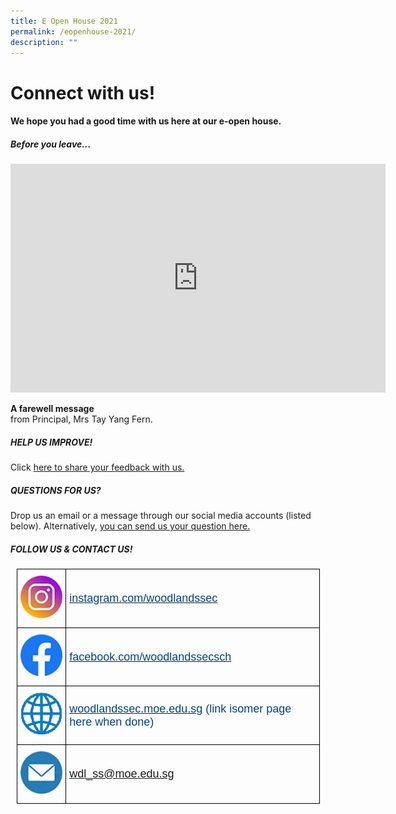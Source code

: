```yaml
---
title: E Open House 2021
permalink: /eopenhouse-2021/
description: ""
---
```

# Connect with us!

#### We hope you had a good time with us here at our e-open house.

##### Before you leave...

<center><iframe width="600" height="366" src="https://www.youtube.com/embed/-fkC4_q6624" title="Before you leave our E-Open House" frameborder="0" allow="accelerometer; autoplay; clipboard-write; encrypted-media; gyroscope; picture-in-picture" allowfullscreen></iframe></center>

**A farewell message**  
from Principal, Mrs Tay Yang Fern.

##### HELP US IMPROVE!

Click [here to share your feedback with us.](https://form.gov.sg/5face73730a26200119c7dc1)

##### QUESTIONS FOR US?

Drop us an email or a message through our social media accounts (listed below). Alternatively, [you can send us your question here.](https://form.gov.sg/5facf069ed316b001135e03d)

##### FOLLOW US & CONTACT US!

<style type="text/css">
.tg  {border-collapse:collapse;border-spacing:0;margin:0px auto;}
.tg td{border-color:black;border-style:solid;border-width:1px;font-family:Arial, sans-serif;font-size:14px;
  overflow:hidden;padding:10px 5px;word-break:normal;}
.tg th{border-color:black;border-style:solid;border-width:1px;font-family:Arial, sans-serif;font-size:14px;
  font-weight:normal;overflow:hidden;padding:10px 5px;word-break:normal;}
.tg .tg-nx8p{font-size:18px;text-align:left;vertical-align:top}
.tg .tg-wzrl{color:#034289;font-size:18px;text-align:left;vertical-align:middle}
</style>
<table class="tg" style="undefined;table-layout: fixed; width: 485px">
<colgroup>
<col style="width: 79px">
<col style="width: 406px">
</colgroup>
<tbody>
  <tr>
    <td class="tg-nx8p"><a href = "https://www.instagram.com/woodlandssec" target = "_self"> 
          <img src="/images/instagram.jpeg" 
     style="width:100%"></a></td>
    <td class="tg-wzrl"><a href="https://www.instagram.com/woodlandssec" target="_blank" rel="noopener noreferrer"><span style="font-weight:400;font-style:normal;text-decoration:none;color:#034289">instagram.com/woodlandssec</span></a></td>
  </tr>
  <tr>
    <td class="tg-nx8p"><a href = "https://www.facebook.com/woodlandssecsch" target = "_self"> 
          <img src="/images/facebook.jpeg" 
     style="width:100%"></a></td>
    <td class="tg-wzrl"><a href="https://www.facebook.com/woodlandssecsch" target="_blank" rel="noopener noreferrer"><span style="font-weight:400;font-style:normal;text-decoration:none;color:#034289">facebook.com/woodlandssecsch</span></a></td>
  </tr>
  <tr>
    <td class="tg-nx8p"><a href = "LINKHERE" target = "_self"> 
          <img src="/images/website.gif" 
     style="width:100%"></a></td>
    <td class="tg-wzrl"><a href="https://woodlandssec.moe.edu.sg/" target="_blank" rel="noopener noreferrer"><span style="font-weight:400;font-style:normal;text-decoration:none;color:#034289">woodlandssec.moe.edu.sg</span></a> (link isomer page here when done)</td>
  </tr>
  <tr>
    <td class="tg-nx8p"><a href = "mailto:wdl_ss@moe.edu.sg" target = "_self"> 
          <img src="/images/email.jpeg" 
     style="width:100%"></a></td>
    <td class="tg-wzrl"><span style="font-weight:400;font-style:normal"><a href="mailto:wdl_ss@moe.edu.sg">wdl_ss@moe.edu.sg</a></span></td>
  </tr>
</tbody>
</table>